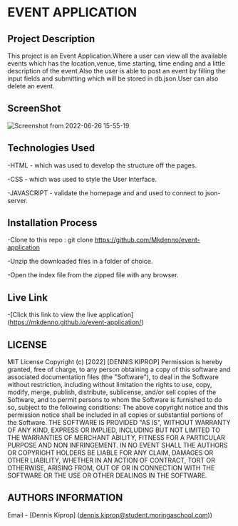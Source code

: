 # EVENT APPLICATION
## Project Description
This project is an Event Application.Where a user can view all the available events which has the location,venue, time starting, time ending and a little description of the event.Also the user is able to post an event by filling the input fields and submitting which will be stored in db.json.User can also delete an event.

## ScreenShot
![Screenshot from 2022-06-26 15-55-19](https://user-images.githubusercontent.com/104482846/175815206-c023dcd5-a7ff-4597-9d94-022407b87b4b.png)
## Technologies Used

-HTML - which was used to develop the structure off the pages.

-CSS - which was used to style the User Interface.

-JAVASCRIPT - validate the homepage and and used to connect to json-server.

## Installation Process
-Clone to this repo : git clone https://github.com/Mkdenno/event-application

-Unzip the downloaded files in a folder of choice.

-Open the index file from the zipped file with any browser.

## Live Link

-[Click this link to view the live application]  (https://mkdenno.github.io/event-application/)

## LICENSE

MIT License
Copyright (c) [2022] [DENNIS KIPROP]
Permission is hereby granted, free of charge, to any person obtaining a copy of this software and associated documentation files (the "Software"), to deal in the Software without restriction, including without limitation the rights to use, copy, modify, merge, publish, distribute, sublicense, and/or sell copies of the Software, and to permit persons to whom the Software is furnished to do so, subject to the following conditions:
The above copyright notice and this permission notice shall be included in all copies or substantial portions of the Software.
THE SOFTWARE IS PROVIDED "AS IS", WITHOUT WARRANTY OF ANY KIND, EXPRESS OR IMPLIED, INCLUDING BUT NOT LIMITED TO THE WARRANTIES OF MERCHANT ABILITY, FITNESS FOR A PARTICULAR PURPOSE AND NON INFRINGEMENT. IN NO EVENT SHALL THE AUTHORS OR COPYRIGHT HOLDERS BE LIABLE FOR ANY CLAIM, DAMAGES OR OTHER LIABILITY, WHETHER IN AN ACTION OF CONTRACT, TORT OR OTHERWISE, ARISING FROM, OUT OF OR IN CONNECTION WITH THE SOFTWARE OR THE USE OR OTHER DEALINGS IN THE SOFTWARE.

## AUTHORS INFORMATION

Email - [Dennis Kiprop] (dennis.kiprop@student.moringaschool.com))
